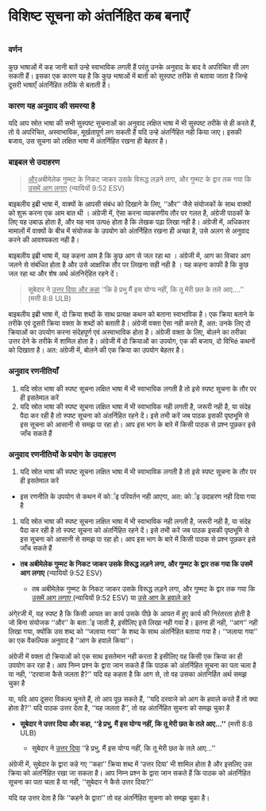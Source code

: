 # विशिष्ट सूचना को अंतर्निहित कब बनाएँ

 #

### वर्णन

कुछ भाषाओं में कह जानी बातें उन्हे स्वाभाविक लगती हैं परंतु उनके अनुवाद के बाद वे अपरिचित सी लग सकती हैं। इसका एक कारण यह है कि कुछ भाषाओं में बातों को सुस्पष्ट तरीके से बताया जाता है जिन्हे दूसरी भाषाएँ अंतर्निहित तरीके से बताती हैं। 

### कारण यह अनुवाद की समस्या है

यदि आप स्रोत भाषा की सभी सुस्पष्ट सुचनाओं का अनुवाद लक्षित भाषा में भी सुस्पष्ट तरीके से ही करते हैं, तो ये अपरिचित, अस्वाभाविक, मूर्खतापूर्ण लग सकती हैं यदि उन्हे अंतर्निहित नही किया जाए। इसकी बजाय, उस सूचना को लक्षित भाषा में अंतर्निहित रखना ही बेहतर है।

### बाइबल से उदाहरण

><u>और</u>अबीमेलेक गुम्मट के निकट जाकर उसके विरूद्ध लड़ने लगा, और गुम्मट के द्वार तक गया कि <u>उसमें आग लगाए</u> (न्यायियों 9:52 ESV)

बाइबलीय इब्री भाषा में, वाक्यों के आपसी संबंध को दिखाने के लिए, ‘‘और’’ जैसे संयोजकों के साथ वाक्यों को शुरू करना एक आम बात थी । अंग्रेजी में, ऐसा करना व्याकरणीय तौर पर गलत है, अंग्रेजी पाठकों के लिए यह उबाऊ होता है, और यह भाव उत्पé होता है कि लेखक पढ़ा लिखा नही है। अंग्रेजी में, अधिकतर मामालों में वाक्यों के बीच में संयोजक के उपयोग को अंतर्निहित रखना ही अच्छा है, उसे अलग से अनुवाद करने की आवश्यकता नही है। 

बाइबलीय इब्री भाषा में, यह कहना आम है कि कुछ आग से जल रहा था । अंग्रेजी में, आग का विचार आग जलने से संबंधित होता है और उसे आक्षरिक तौर पर लिखना सही नही है । यह कहना काफी है कि कुछ जल रहा था और शेष अर्थ अंतनिर्र्हित रहने दें। 

>सूबेदार ने <u>उत्तर दिया और कहा</u> ‘‘कि हे प्रभु मैं इस योग्य नहीं, कि तू मेरी छत के तले आए....’’ (मत्ती 8:8 ULB)

बाइबलीय इब्री भाषा में, दो क्रिया शब्दों के साथ प्रत्यक्ष कथन को बताना स्वाभाविक है। एक क्रिया बताने के तरीके एवं दूसरी क्रिया वक्ता के शब्दों को बताती है। अंग्रेजी वक्ता ऐसा नही करते हैं, अत: उनके लिए दो क्रियाओं का उपयोग करना संदेहपूर्ण एवं अस्वाभाविक होता है। अंग्रेजी वक्ता के लिए, बोलने का तरीका उत्तर देने के तरीके में शामिल होता है। अंग्रेजी में दो क्रियाओं का उपयोग, एक की बजाय, दो विभिé कथनों को दिखाता है। अत: अंग्रेजी में, बोलने की एक क्रिया का उपयोग बेहतर है।

### अनुवाद रणनीतियाँ

1. यदि स्रोत भाषा की स्पष्ट सूचना लक्षित भाषा में भी स्वाभाविक लगती है तो इसे स्पष्ट सूचना के तौर पर ही इसतेमाल करें
1. यदि स्रोत भाषा की स्पष्ट सूचना लक्षित भाषा में भी स्वाभाविक नही लगती है, जरूरी नही है, या संदेह पैदा कर रही है तो स्पष्ट सूचना को अंतर्निहित रहने दें। इसे तभी करें जब पाठक इसकी पृष्ठभूमि से इस सूचना को आसानी से समझ पा रहा हो। आप इस भाग के बारे में किसी पाठक से प्रश्न पूछकर इसे जाँच सकते हैं

### अनुवाद रणनीतियों के प्रयोग के उदाहरण

1. यदि स्रोत भाषा की स्पष्ट सूचना लक्षित भाषा में भी स्वाभाविक लगती है तो इसे स्पष्ट सूचना के तौर पर ही इसतेमाल करें

* इस रणनीति के उपयोग से कथन में कोर्इ परिवर्तन नही आएगा, अत: कोर्इ उदाहरण नही दिया गया है

1. यदि स्रोत भाषा की स्पष्ट सूचना लक्षित भाषा में भी स्वाभाविक नही लगती है, जरूरी नही है, या संदेह पैदा कर रही है तो स्पष्ट सूचना को अंतर्निहित रहने दें। इसे तभी करें जब पाठक इसकी पृष्ठभूमि से इस सूचना को आसानी से समझ पा रहा हो। आप इस भाग के बारे में किसी पाठक से प्रश्न पूछकर इसे जाँच सकते हैं

* **तब अबीमेलेक गुम्मट के निकट जाकर उसके विरूद्ध लड़ने लगा, और गुम्मट के द्वार तक गया कि उसमें आग लगाए** (न्यायियों 9:52 ESV)

	* तब अबीमेलेक गुम्मट के निकट जाकर उसके विरूद्ध लड़ने लगा, और गुम्मट के द्वार तक गया कि <u>उसमें आग लगाए </u> (न्यायियों 9:52 ESV) या <u>उसे आग के हवाले करे </u>

अंगे्रजी में, यह स्पष्ट है कि किसी आयत का कार्य उसके पीछे के आयत में हुए कार्य की निरंतरता होती है जो बिना संयोजक ‘‘और’’ के बतार्इ जाती है, इसीलिए इसे लिखा नही गया है। इतना ही नही, ‘‘आग’’ नही लिखा गया, क्योंकि उस शब्द को ‘‘जलाया गया’’ के शब्द के साथ अंतर्निहित बताया गया है। ‘‘जलाया गया’’ का एक वैकल्पिक अनुवाद है ‘‘आग के हवाले किया’’।

अंग्रेजी में वक्ता दो क्रियाओं को एक साथ इसतेमान नही करता है इसीलिए वह किसी एक क्रिया का ही उपयोग कर रहा है। आप निम्न प्रश्न के द्वारा जान सकते हैं कि पाठक को अंतर्निहित सूचना का पता चला है या नही, ‘‘दरवाजा कैसे जलता है?’’ यदि वह कहता है कि आग से, तो वह उसका अंतनिर्हित अर्थ समझ चुका है

या, यदि आप दूसरा विकल्प चुनते हैं, तो आप पूछ सकते हैं, ‘‘यदि दरवाजे को आग के हवाले करते हैं तो क्या होता है?’’ यदि पाठक उत्तर देता है, ‘‘यह जलता है’’, तो वह अंतर्निहित सुचना को समझ चुका है

* **सूबेदार ने उत्तर दिया और कहा, ‘‘हे प्रभु, मैं इस योग्य नहीं, कि तू मेरी छत के तले आए...’’** (मत्ती 8:8 ULB)

	* सूबेदार ने <u>उत्तर दिया</u> ‘‘हे प्रभु, मैं इस योग्य नहीं, कि तू मेरी छत के तले आए...’’ 

अंग्रेजी में, सुबेदार के द्वारा कहे गए ‘‘कहा’’ क्रिया शब्द में ‘उत्तर दिया’ भी शामिल होता है और इसलिए उस क्रिया को अंतर्निहित रखा जा सकता है। आप निम्न प्रश्न के द्वारा जान सकते हैं कि पाठक को अंतर्निहित सूचना का पता चला है या नही, ‘‘सुबेदार ने कैसे उत्तर दिया?’’

यदि वह उत्तर देता है कि ‘‘कहने के द्वारा’’ तो वह अंतर्निहित सुचना को समझ चुका है। 
